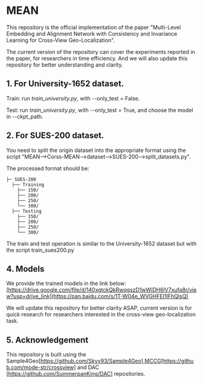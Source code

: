 # MEAN
This repository is the official implementation of the paper "Multi-Level Embedding and Alignment Network with Consistency and Invariance Learning for Cross-View Geo-Localization". 

The current version of the repository can cover the experiments reported in the paper, for researchers in time efficiency. And we will also update this repository for better understanding and clarity.

## 1. For University-1652 dataset.

Train: run *train_university.py*, with --only_test = False.

Test: run *train_university.py*, with --only_test = True, and choose the model in --ckpt_path.


## 2. For SUES-200 dataset.

You need to split the origin dataset into the appropriate format using the script "MEAN-->Corss-MEAN-->dataset-->SUES-200-->split_datasets.py".

The processed format should be:

```
├─ SUES-200
  ├── Training
    ├── 150/
    ├── 200/
    ├── 250/
    └── 300/
  ├── Testing
    ├── 150/
    ├── 200/ 
    ├── 250/	
    └── 300/
```

The train and test operation is similar to the University-1652 dataset but with the script train_sues200.py

## 4. Models
We provide the trained models in the link below:
[https://drive.google.com/file/d/140xgtckQkRwqgszD1wWiDH6lV7xufa8r/view?usp=drive_link](https://pan.baidu.com/s/1T-W04e_WVGHFEI1IFhQlsQ)

We will update this repository for better clarity ASAP, current version is for quick research for researchers interested in the cross-view geo-localization task.

## 5. Acknowledgement
This repository is built using the Sample4Geo[https://github.com/Skyy93/Sample4Geo],MCCG[https://github.com/mode-str/crossview] and DAC [https://github.com/SummerpanKing/DAC] repositories.
